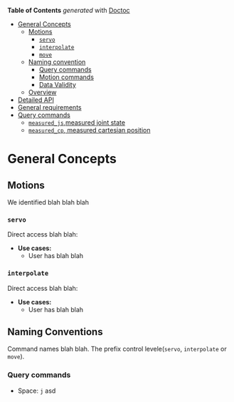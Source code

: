 **Table of Contents** _generated_ with [Doctoc](https://github.com/thlorenz/doctoc)

-  [General Concepts](#general-concepts)
   -  [Motions](#motions)
      -  [`servo`](#servo)
      -  [`interpolate`](interpolate)
      -  [`move`](#move)
   -  [Naming convention](#naming-conventions)
      -  [Query commands](#query-commands)
      -  [Motion commands](#motion-commands)
      -  [Data Validity](#data-validity)
   -  [Overview](#overview)
 -   [Detailed API](#detailed-api)
   -  [General requirements](#general-requirements)
   -  [Query commands](#query-commands)
      -  [`measured_js`,measured joint state](#measured_js-measured-joint-state)
      -  [`measured_cp`, measured cartesian position](#measured_cp-measured-cartesian-position)
      
# **General Concepts**
## Motions
We identified blah blah blah
### **`servo`**
Direct access blah blah:
- **Use cases:**
   -  User has blah blah
   
### **`interpolate`**
Direct access blah blah:
- **Use cases:**
   -  User has blah blah

## **Naming Conventions**
Command names blah blah. The prefix control levele(`servo`, `interpolate` or `move`).
### Query commands
-  Space: `j` asd


